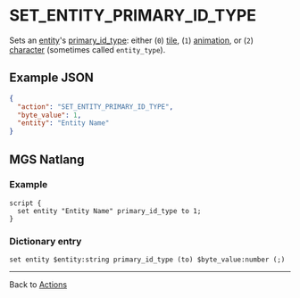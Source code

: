 # SET_ENTITY_PRIMARY_ID_TYPE

Sets an [entity](../entities)'s [primary_id_type](../entities/entity_properties): either (`0`) [tile](../entities/tile_entity), (`1`) [animation](../entities/animation_entity), or (`2`) [character](../entities/character_entity) (sometimes called `entity_type`).

## Example JSON

```json
{
  "action": "SET_ENTITY_PRIMARY_ID_TYPE",
  "byte_value": 1,
  "entity": "Entity Name"
}
```

## MGS Natlang

### Example

```mgs
script {
  set entity "Entity Name" primary_id_type to 1;
}
```

### Dictionary entry

```
set entity $entity:string primary_id_type (to) $byte_value:number (;)
```

---

Back to [Actions](../actions)
